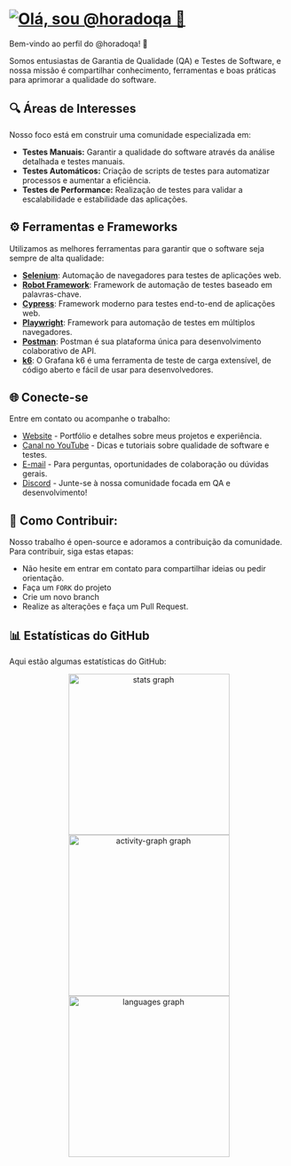 # [![Olá, sou @horadoqa 👋](https://readme-typing-svg.demolab.com?font=Fira+Code&pause=1000&width=435&lines=Ol%C3%A1%2C+sou+%40horadoqa+%F0%9F%91%8B)](https://git.io/typing-svg) 

Bem-vindo ao perfil do @horadoqa! 🚀

Somos entusiastas de Garantia de Qualidade (QA) e Testes de Software, e nossa missão é compartilhar conhecimento, ferramentas e boas práticas para aprimorar a qualidade do software.

## 🔍 Áreas de Interesses

Nosso foco está em construir uma comunidade especializada em:

- **Testes Manuais:** Garantir a qualidade do software através da análise detalhada e testes manuais.
- **Testes Automáticos:** Criação de scripts de testes para automatizar processos e aumentar a eficiência.
- **Testes de Performance:** Realização de testes para validar a escalabilidade e estabilidade das aplicações.

## ⚙️ Ferramentas e Frameworks

Utilizamos as melhores ferramentas para garantir que o software seja sempre de alta qualidade:

- [**Selenium**](https://www.selenium.dev/): Automação de navegadores para testes de aplicações web.
- [**Robot Framework**](https://robotframework.org/): Framework de automação de testes baseado em palavras-chave.
- [**Cypress**](https://www.cypress.io/): Framework moderno para testes end-to-end de aplicações web.
- [**Playwright**](https://playwright.dev/): Framework para automação de testes em múltiplos navegadores.
- [**Postman**](https://www.postman.com/): Postman é sua plataforma única para desenvolvimento colaborativo de API. 
- [**k6**](https://grafana.com/docs/k6/latest/): O Grafana k6 é uma ferramenta de teste de carga extensível, de código aberto e fácil de usar para desenvolvedores.

## 🌐 Conecte-se

Entre em contato ou acompanhe o trabalho:

- [Website](https://www.horadoqa.com.br) - Portfólio e detalhes sobre meus projetos e experiência.
- [Canal no YouTube](https://youtube.com/@horadoqa) - Dicas e tutoriais sobre qualidade de software e testes.
- [E-mail](mailto:horadoqa@gmail.com) - Para perguntas, oportunidades de colaboração ou dúvidas gerais.
- [Discord](https://discord.gg/8h2HHdKPe5) - Junte-se à nossa comunidade focada em QA e desenvolvimento!

## 🤝 Como Contribuir:

Nosso trabalho é open-source e adoramos a contribuição da comunidade. Para contribuir, siga estas etapas:

- Não hesite em entrar em contato para compartilhar ideias ou pedir orientação.
- Faça um `FORK` do projeto
- Crie um novo branch
- Realize as alterações e faça um Pull Request.

## 📊 Estatísticas do GitHub

Aqui estão algumas estatísticas do GitHub:

<div align="center">
  <img src="https://github-readme-stats.vercel.app/api?username=horadoqa&show_icons=true&theme=radical" height="290" alt="stats graph"  />
  <img src="https://github-readme-activity-graph.vercel.app/graph?username=horadoqa&radius=16&theme=redical&area=true&order=5&hide_title=false&hide_border=true" height="290" alt="activity-graph graph"  />
  <img src="https://github-readme-stats.vercel.app/api/top-langs?username=horadoqa&locale=pt-br&hide_title=false&layout=compact&card_width=320&langs_count=10&theme=codeSTACKr&hide_border=false&order=2" height="290" alt="languages graph"  />
</div>